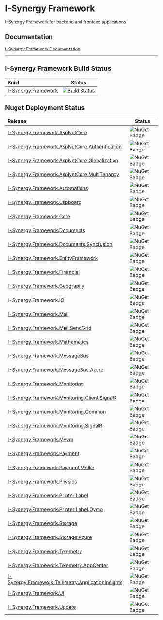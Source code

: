# I-Synergy Framework
I-Synergy Framework for backend and frontend applications

## Documentation
 [I-Synergy Framework Documentation](https://i-synergy.github.io/I-Synergy.Framework/)

___
## I-Synergy Framework Build Status

| Build | Status |
|:---|---|
| [I-Synergy.Framework](https://github.com/I-Synergy/I-Synergy.Framework) | [![Build Status](https://dev.azure.com/i-synergy/I-Synergy.Framework/_apis/build/status/I-Synergy.Framework%20CI?branchName=master)](https://dev.azure.com/i-synergy/I-Synergy.Framework/_build/latest?definitionId=148&branchName=master)|

## Nuget Deployment Status
| Release | Status |
|:---|---|
| [I-Synergy.Framework.AspNetCore](https://www.nuget.org/packages/I-Synergy.Framework.AspNetCore/) | ![NuGet Badge](https://buildstats.info/nuget/I-Synergy.Framework.AspNetCore) |
| [I-Synergy.Framework.AspNetCore.Authentication](https://www.nuget.org/packages/I-Synergy.Framework.AspNetCore.Authentication/) | ![NuGet Badge](https://buildstats.info/nuget/I-Synergy.Framework.AspNetCore.Authentication) |
| [I-Synergy.Framework.AspNetCore.Globalization](https://www.nuget.org/packages/I-Synergy.Framework.AspNetCore.Globalization/) | ![NuGet Badge](https://buildstats.info/nuget/I-Synergy.Framework.AspNetCore.Globalization) |
| [I-Synergy.Framework.AspNetCore.MultiTenancy](https://www.nuget.org/packages/I-Synergy.Framework.AspNetCore.MultiTenancy/) | ![NuGet Badge](https://buildstats.info/nuget/I-Synergy.Framework.AspNetCore.MultiTenancy) |
| [I-Synergy.Framework.Automations](https://www.nuget.org/packages/I-Synergy.Framework.Automations/) | ![NuGet Badge](https://buildstats.info/nuget/I-Synergy.Framework.Automations) |
| [I-Synergy.Framework.Clipboard](https://www.nuget.org/packages/I-Synergy.Framework.Clipboard/) | ![NuGet Badge](https://buildstats.info/nuget/I-Synergy.Framework.Clipboard) |
| [I-Synergy.Framework.Core](https://www.nuget.org/packages/I-Synergy.Framework.Core/) | ![NuGet Badge](https://buildstats.info/nuget/I-Synergy.Framework.Core) |
| [I-Synergy.Framework.Documents](https://www.nuget.org/packages/I-Synergy.Framework.Documents/) | ![NuGet Badge](https://buildstats.info/nuget/I-Synergy.Framework.Documents) |
| [I-Synergy.Framework.Documents.Syncfusion](https://www.nuget.org/packages/I-Synergy.Framework.Documents.Syncfusion/) | ![NuGet Badge](https://buildstats.info/nuget/I-Synergy.Framework.Documents.Syncfusion) |
| [I-Synergy.Framework.EntityFramework](https://www.nuget.org/packages/I-Synergy.Framework.EntityFramework/) | ![NuGet Badge](https://buildstats.info/nuget/I-Synergy.Framework.EntityFramework) |
| [I-Synergy.Framework.Financial](https://www.nuget.org/packages/I-Synergy.Framework.Financial/) | ![NuGet Badge](https://buildstats.info/nuget/I-Synergy.Framework.Financial) |
| [I-Synergy.Framework.Geography](https://www.nuget.org/packages/I-Synergy.Framework.Geography/) | ![NuGet Badge](https://buildstats.info/nuget/I-Synergy.Framework.Geography) |
| [I-Synergy.Framework.IO](https://www.nuget.org/packages/I-Synergy.Framework.IO/) | ![NuGet Badge](https://buildstats.info/nuget/I-Synergy.Framework.IO) |
| [I-Synergy.Framework.Mail](https://www.nuget.org/packages/I-Synergy.Framework.Mail/) | ![NuGet Badge](https://buildstats.info/nuget/I-Synergy.Framework.Mail) |
| [I-Synergy.Framework.Mail.SendGrid](https://www.nuget.org/packages/I-Synergy.Framework.Mail.SendGrid/) | ![NuGet Badge](https://buildstats.info/nuget/I-Synergy.Framework.Mail.SendGrid) |
| [I-Synergy.Framework.Mathematics](https://www.nuget.org/packages/I-Synergy.Framework.Mathematics/) | ![NuGet Badge](https://buildstats.info/nuget/I-Synergy.Framework.Mathematics) |
| [I-Synergy.Framework.MessageBus](https://www.nuget.org/packages/I-Synergy.Framework.MessageBus/) | ![NuGet Badge](https://buildstats.info/nuget/I-Synergy.Framework.MessageBus) |
| [I-Synergy.Framework.MessageBus.Azure](https://www.nuget.org/packages/I-Synergy.Framework.MessageBus.Azure/) | ![NuGet Badge](https://buildstats.info/nuget/I-Synergy.Framework.MessageBus.Azure) |
| [I-Synergy.Framework.Monitoring](https://www.nuget.org/packages/I-Synergy.Framework.Monitoring/) | ![NuGet Badge](https://buildstats.info/nuget/I-Synergy.Framework.Monitoring) |
| [I-Synergy.Framework.Monitoring.Client.SignalR](https://www.nuget.org/packages/I-Synergy.Framework.Monitoring.Client.SignalR/) | ![NuGet Badge](https://buildstats.info/nuget/I-Synergy.Framework.Monitoring.Client.SignalR) |
| [I-Synergy.Framework.Monitoring.Common](https://www.nuget.org/packages/I-Synergy.Framework.Monitoring.Common/) | ![NuGet Badge](https://buildstats.info/nuget/I-Synergy.Framework.Monitoring.Common) |
| [I-Synergy.Framework.Monitoring.SignalR](https://www.nuget.org/packages/I-Synergy.Framework.Monitoring.SignalR/) | ![NuGet Badge](https://buildstats.info/nuget/I-Synergy.Framework.Monitoring.SignalR) |
| [I-Synergy.Framework.Mvvm](https://www.nuget.org/packages/I-Synergy.Framework.Mvvm/) | ![NuGet Badge](https://buildstats.info/nuget/I-Synergy.Framework.Mvvm) |
| [I-Synergy.Framework.Payment](https://www.nuget.org/packages/I-Synergy.Framework.Payment/) | ![NuGet Badge](https://buildstats.info/nuget/I-Synergy.Framework.Payment) |
| [I-Synergy.Framework.Payment.Mollie](https://www.nuget.org/packages/I-Synergy.Framework.Payment.Mollie/) | ![NuGet Badge](https://buildstats.info/nuget/I-Synergy.Framework.Payment.Mollie) |
| [I-Synergy.Framework.Physics](https://www.nuget.org/packages/I-Synergy.Framework.Physics/) | ![NuGet Badge](https://buildstats.info/nuget/I-Synergy.Framework.Physics) |
| [I-Synergy.Framework.Printer.Label](https://www.nuget.org/packages/I-Synergy.Framework.Printer.Label/) | ![NuGet Badge](https://buildstats.info/nuget/I-Synergy.Framework.Printer.Label) |
| [I-Synergy.Framework.Printer.Label.Dymo](https://www.nuget.org/packages/I-Synergy.Framework.Printer.Label.Dymo/) | ![NuGet Badge](https://buildstats.info/nuget/I-Synergy.Framework.Printer.Label.Dymo) |
| [I-Synergy.Framework.Storage](https://www.nuget.org/packages/I-Synergy.Framework.Storage/) | ![NuGet Badge](https://buildstats.info/nuget/I-Synergy.Framework.Storage) |
| [I-Synergy.Framework.Storage.Azure](https://www.nuget.org/packages/I-Synergy.Framework.Storage.Azure/) | ![NuGet Badge](https://buildstats.info/nuget/I-Synergy.Framework.Storage.Azure) |
| [I-Synergy.Framework.Telemetry](https://www.nuget.org/packages/I-Synergy.Framework.Telemetry/) | ![NuGet Badge](https://buildstats.info/nuget/I-Synergy.Framework.Telemetry) |
| [I-Synergy.Framework.Telemetry.AppCenter](https://www.nuget.org/packages/I-Synergy.Framework.Telemetry.AppCenter/) | ![NuGet Badge](https://buildstats.info/nuget/I-Synergy.Framework.Telemetry.AppCenter) |
| [I-Synergy.Framework.Telemetry.ApplicationInsights](https://www.nuget.org/packages/I-Synergy.Framework.Telemetry.ApplicationInsights/) | ![NuGet Badge](https://buildstats.info/nuget/I-Synergy.Framework.Telemetry.ApplicationInsights) |
| [I-Synergy.Framework.UI](https://www.nuget.org/packages/I-Synergy.Framework.UI/) | ![NuGet Badge](https://buildstats.info/nuget/I-Synergy.Framework.UI) |
| [I-Synergy.Framework.Update](https://www.nuget.org/packages/I-Synergy.Framework.Update/) | ![NuGet Badge](https://buildstats.info/nuget/I-Synergy.Framework.Update) |